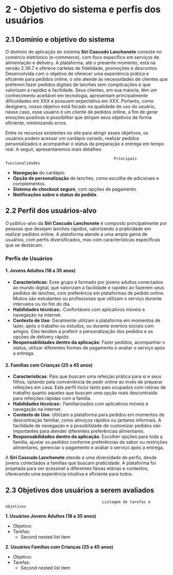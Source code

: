 # 2 - Objetivo do sistema e perfis dos usuários

## 2.1 Domínio e objetivo do sistema

O domínio de aplicação do sistema **Siri Cascudo Lanchonete** consiste no comércio eletrônico (e-commerce), com foco específico em serviços de alimentação e delivery. A plataforma, até o presente momento, está na versão 2.36.7 e oferece cartelas de fidelidade, promoções e descontos. Desenvolvida com o objetivo de oferecer uma experiência prática e eficiente para pedidos online, o site atende às necessidades de clientes que preferem fazer pedidos digitais de lanches sem complicações e que valorizam a rapidez e facilidade. Seus clientes, em sua maioria, têm um conhecimento aceitável em tecnologia, apresentam principalmente dificuldades em XXX e possuem expectativa em XXX. Portanto, como designers, nosso objetivo está focado na qualidade de uso do usuário, nesse caso, esse usuário é um cliente de pedidos online, a fim de gerar emoções positivas e possibilitar que atinjam seus objetivos de forma eficiente, minimizando erros.

Entre os recursos existentes no site para atingir esses objetivos, os usuários podem acessar um cardápio variado, realizar pedidos personalizados e acompanhar o status da preparação e entrega em tempo real. A seguir, apresentaremos mais detalhes:


                                                   Principais funcionalidades                                               

- **Navegação** do cardápio.
- **Opção de personalização** de lanches, como escolha de adicionais e complementos.
- **Sistema de checkout seguro**, com opções de pagamento.
- **Notificações sobre o status do pedido**.

## 2.2 Perfil dos usuários-alvo

O público-alvo da **Siri Cascudo Lanchonete** é composto principalmente por pessoas que desejam lanches rápidos, valorizando a praticidade em realizar pedidos online. A plataforma atende a uma ampla gama de usuários, com perfis diversificados, mas com características específicas que se destacam.

### Perfis de Usuários

#### 1. **Jovens Adultos (18 a 35 anos)**
- **Características**: Esse grupo é formado por jovens adultos conectados ao mundo digital, que valorizam a facilidade e rapidez ao fazerem seus pedidos de lanches, com preferência em plataformas de pedido online. Muitos são estudantes ou profissionais que utilizam o serviço durante intervalos ou no fim do dia.
- **Habilidades técnicas:**: Confortáveis com aplicativos móveis e navegação na internet.
- **Contexto de Uso**: Geralmente utilizam a plataforma em momentos de lazer, após o trabalho ou estudos, ou durante eventos sociais com amigos. Eles tendem a preferir a personalização dos pedidos e as opções de delivery rápido.
- **Responsabilidades dentro da aplicação**: Fazer pedidos, acompanhar o status, utilizar diferentes formas de pagamento e avaliar o serviço após a entrega.

#### 2. **Famílias com Crianças (25 a 45 anos)**
- **Características**: Pais que buscam uma refeição prática para si e seus filhos, optando pela conveniência de pedir online ao invés de preparar refeições em casa. Este perfil inclui tanto pais ocupados com rotinas de trabalho quanto aqueles que buscam uma opção mais descontraída para refeições rápidas com a família.
-  **Habilidades técnicas:**:   Familiarizados com aplicativos móveis e navegação na internet.
- **Contexto de Uso**: Utilizam a plataforma para pedidos em momentos de descontração familiar, como almoços rápidos ou jantares informais. A facilidade de navegação e a possibilidade de customizar pedidos são importantes para atender diferentes preferências alimentares.
- **Responsabilidades dentro da aplicação**: Escolher opções para toda a família, ajustar os pedidos conforme preferências de sabor ou restrições alimentares, gerenciar o pagamento e avaliar o serviço após a entrega.


A **Siri Cascudo Lanchonete** atende a uma diversidade de perfis, desde jovens conectados a famílias que buscam praticidade. A plataforma foi projetada para ser acessível a diferentes faixas etárias e contextos, oferecendo uma experiência intuitiva e eficiente para todos.


## 2.3 Objetivos dos usuários a serem avaliados
 
                                              Listagem de tarefas e objetivos                                               

**1. Usuários Jovens Adultos (18 a 35 anos)**
   - Objetivo: 
   - Tarefas:
     - Second nested list item 

**2. Usuários Famílias com Crianças (25 a 45 anos)**
   - Objetivo: 
   - Tarefas:
     - Second nested list item 
